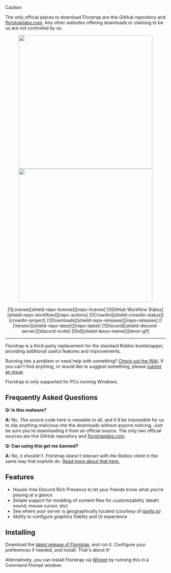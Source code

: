 > [!CAUTION]
> The only official places to download Florstrap are this GitHub repository and [florstraplabs.com](https://florstraplabs.com). Any other websites offering downloads or claiming to be us are not controlled by us.

<p align="center">
    <img src="https://github.com/florstraplabs/florstrap/raw/main/Images/Florstrap-full-dark.png#gh-dark-mode-only" width="420">
    <img src="https://github.com/florstraplabs/florstrap/raw/main/Images/Florstrap-full-light.png#gh-light-mode-only" width="420">
</p>

<div align="center">

[![License][shield-repo-license]][repo-license]
[![GitHub Workflow Status][shield-repo-workflow]][repo-actions]
[![Crowdin][shield-crowdin-status]][crowdin-project]
[![Downloads][shield-repo-releases]][repo-releases]
[![Version][shield-repo-latest]][repo-latest]
[![Discord][shield-discord-server]][discord-invite]
[![lol][shield-tenor-meme]][tenor-gif]

</div>

----

Florstrap is a third-party replacement for the standard Roblox bootstrapper, providing additional useful features and improvements.

Running into a problem or need help with something? [Check out the Wiki](https://github.com/florstraplabs/florstrap/wiki). If you can't find anything, or would like to suggest something, please [submit an issue](https://github.com/florstraplabs/florstrap/issues).

Florstrap is only supported for PCs running Windows.

## Frequently Asked Questions

**Q: Is this malware?**

**A:** No. The source code here is viewable to all, and it'd be impossible for us to slip anything malicious into the downloads without anyone noticing. Just be sure you're downloading it from an official source. The only two official sources are this GitHub repository and [florstraplabs.com](https://florstraplabs.com).

**Q: Can using this get me banned?**

**A:** No, it shouldn't. Florstrap doesn't interact with the Roblox client in the same way that exploits do. [Read more about that here.](https://github.com/florstraplabs/florstrap/wiki/Why-it's-not-reasonably-possible-for-you-to-be-banned-by-Florstrap)

## Features

- Hassle-free Discord Rich Presence to let your friends know what you're playing at a glance
- Simple support for modding of content files for customizability (death sound, mouse cursor, etc)
- See where your server is geographically located (courtesy of [ipinfo.io](https://ipinfo.io))
- Ability to configure graphics fidelity and UI experience

## Installing
Download the [latest release of Florstrap](https://github.com/florstraplabs/florstrap/releases/latest), and run it. Configure your preferences if needed, and install. That's about it!

Alternatively, you can install Florstrap via [Winget](https://winstall.app/apps/pizzaboxer.Florstrap) by running this in a Command Prompt window:
